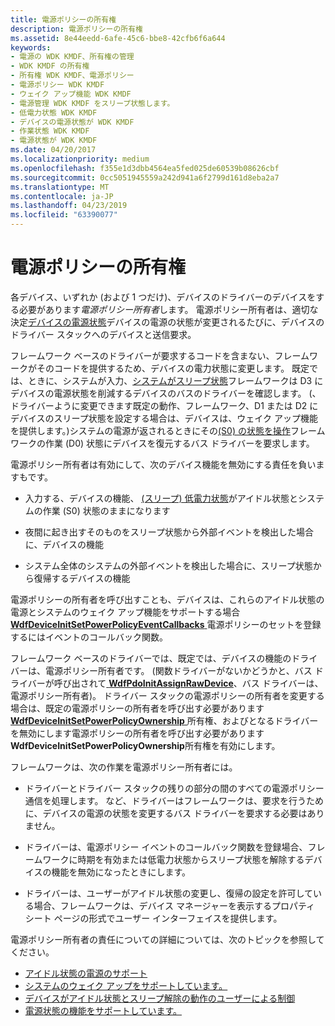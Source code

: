 ```yaml
---
title: 電源ポリシーの所有権
description: 電源ポリシーの所有権
ms.assetid: 8e44eedd-6afe-45c6-bbe8-42cfb6f6a644
keywords:
- 電源の WDK KMDF、所有権の管理
- WDK KMDF の所有権
- 所有権 WDK KMDF、電源ポリシー
- 電源ポリシー WDK KMDF
- ウェイク アップ機能 WDK KMDF
- 電源管理 WDK KMDF をスリープ状態します。
- 低電力状態 WDK KMDF
- デバイスの電源状態が WDK KMDF
- 作業状態 WDK KMDF
- 電源状態が WDK KMDF
ms.date: 04/20/2017
ms.localizationpriority: medium
ms.openlocfilehash: f355e1d3dbb4564ea5fed025de60539b08626cbf
ms.sourcegitcommit: 0cc5051945559a242d941a6f2799d161d8eba2a7
ms.translationtype: MT
ms.contentlocale: ja-JP
ms.lasthandoff: 04/23/2019
ms.locfileid: "63390077"
---
```

# <a name="power-policy-ownership"></a>電源ポリシーの所有権


各デバイス、いずれか (および 1 つだけ)、デバイスのドライバーのデバイスをする必要があります*電源ポリシー所有者*します。 電源ポリシー所有者は、適切な決定[デバイスの電源状態](https://msdn.microsoft.com/library/windows/hardware/ff543162)デバイスの電源の状態が変更されるたびに、デバイスのドライバー スタックへのデバイスと送信要求。

フレームワーク ベースのドライバーが要求するコードを含まない、フレームワークがそのコードを提供するため、デバイスの電力状態に変更します。 既定では、ときに、システムが入力、[システムがスリープ状態](https://msdn.microsoft.com/library/windows/hardware/ff564575)フレームワークは D3 にデバイスの電源状態を削減するデバイスのバスのドライバーを確認します。 (、ドライバーように変更できます既定の動作、フレームワーク、D1 または D2 にデバイスのスリープ状態を設定する場合は、デバイスは、ウェイク アップ機能を提供します。)システムの電源が返されるときにその[(S0) の状態を操作](https://msdn.microsoft.com/library/windows/hardware/ff564591)フレームワークの作業 (D0) 状態にデバイスを復元するバス ドライバーを要求します。

電源ポリシー所有者は有効にして、次のデバイス機能を無効にする責任を負いますもです。

-   入力する、デバイスの機能、 [(スリープ) 低電力状態](https://msdn.microsoft.com/library/windows/hardware/ff543186)がアイドル状態とシステムの作業 (S0) 状態のままになります

-   夜間に起き出すそのものをスリープ状態から外部イベントを検出した場合に、デバイスの機能

-   システム全体のシステムの外部イベントを検出した場合に、スリープ状態から復帰するデバイスの機能

電源ポリシーの所有者を呼び出すことも、デバイスは、これらのアイドル状態の電源とシステムのウェイク アップ機能をサポートする場合[ **WdfDeviceInitSetPowerPolicyEventCallbacks** ](https://msdn.microsoft.com/library/windows/hardware/ff546774)電源ポリシーのセットを登録するにはイベントのコールバック関数。

フレームワーク ベースのドライバーでは、既定では、デバイスの機能のドライバーは、電源ポリシー所有者です。 (関数ドライバーがないかどうかと、バス ドライバーが呼び出されて[ **WdfPdoInitAssignRawDevice**](https://msdn.microsoft.com/library/windows/hardware/ff548802)、バス ドライバーは、電源ポリシー所有者)。 ドライバー スタックの電源ポリシーの所有者を変更する場合は、既定の電源ポリシーの所有者を呼び出す必要があります[ **WdfDeviceInitSetPowerPolicyOwnership** ](https://msdn.microsoft.com/library/windows/hardware/ff546776)所有権、およびとなるドライバーを無効にします電源ポリシーの所有者を呼び出す必要があります**WdfDeviceInitSetPowerPolicyOwnership**所有権を有効にします。

フレームワークは、次の作業を電源ポリシー所有者には。

-   ドライバーとドライバー スタックの残りの部分の間のすべての電源ポリシー通信を処理します。 など、ドライバーはフレームワークは、要求を行うために、デバイスの電源の状態を変更するバス ドライバーを要求する必要はありません。

-   ドライバーは、電源ポリシー イベントのコールバック関数を登録場合、フレームワークに時期を有効または低電力状態からスリープ状態を解除するデバイスの機能を無効になったときにします。

-   ドライバーは、ユーザーがアイドル状態の変更し、復帰の設定を許可している場合、フレームワークは、デバイス マネージャーを表示するプロパティ シート ページの形式でユーザー インターフェイスを提供します。

電源ポリシー所有者の責任についての詳細については、次のトピックを参照してください。

-   [アイドル状態の電源のサポート](supporting-idle-power-down.md)
-   [システムのウェイク アップをサポートしています。](supporting-system-wake-up.md)
-   [デバイスがアイドル状態とスリープ解除の動作のユーザーによる制御](user-control-of-device-idle-and-wake-behavior.md)
-   [電源状態の機能をサポートしています。](supporting-functional-power-states.md)

 

 





